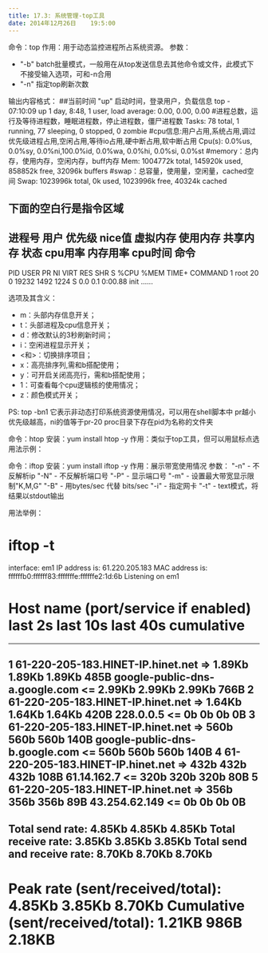 ```yaml
---
title: 17.3: 系统管理-top工具
date: 2014年12月26日	 19:5:00
---
```

 
命令：top
作用：用于动态监控进程所占系统资源。 
参数：
* "-b" batch批量模式，一般用在从top发送信息去其他命令或文件，此模式下不接受输入选项，可和-n合用
* "-n" 指定top刷新次数
 
输出内容格式：
##当前时间 "up" 启动时间，登录用户，负载信息
top - 07:10:09 up 1 day,  8:48,  1 user,  load average: 0.00, 0.00, 0.00
#进程总数，运行及等待进程数，睡眠进程数，停止进程数，僵尸进程数
Tasks:  78 total,   1 running,  77 sleeping,   0 stopped,   0 zombie
#cpu信息:用户占用,系统占用,调过优先级进程占用,空闲占用,等待io占用,硬中断占用,软中断占用
Cpu(s):  0.0%us,  0.0%sy,  0.0%ni,100.0%id,  0.0%wa,  0.0%hi,  0.0%si,  0.0%st
#memory：总内存，使用内存，空闲内存，buff内存
Mem:   1004772k total,   145920k used,   858852k free,    32096k buffers
#swap：总容量，使用量，空闲量，cached空间
Swap:  1023996k total,        0k used,  1023996k free,    40324k cached
## 下面的空白行是指令区域
 
## 进程号 用户 优先级 nice值 虚拟内存 使用内存 共享内存 状态 cpu用率 内存用率 cpu时间 命令
   PID USER      PR  NI  VIRT  RES  SHR S %CPU %MEM    TIME+  COMMAND
     1 root      20   0 19232 1492 1224 S  0.0  0.1   0:00.88 init
   ......
  
选项及其含义：
* m：头部内存信息开关；
* t：头部进程及cpu信息开关；
* d：修改默认的3秒刷新时间；
* i：空闲进程显示开关；
* <和>：切换排序项目；
* x：高亮排序列,需和b搭配使用；
* y：可开启关闭高亮行，需和b搭配使用；
* 1：可查看每个cpu逻辑核的使用情况；
* z：颜色模式开关；
 
PS:
top -bn1 它表示非动态打印系统资源使用情况，可以用在shell脚本中 
pr越小优先级越高，ni的值等于pr-20
proc目录下存在pid为名称的文件夹
 
 
命令：htop
安装：yum install htop -y
作用：类似于top工具，但可以用鼠标点选
用法示例：
 
 
 
命令：iftop
安装：yum install iftop -y
作用：展示带宽使用情况
参数：
"-n" - 不反解析ip
"-N" - 不反解析端口号
"-P" - 显示端口号
"-m" - 设置最大带宽显示限制"K,M,G"
"-B" - 用bytes/sec 代替 bits/sec
"-i" - 指定网卡
"-t" - text模式，将结果以stdout输出
 
用法举例：
# iftop -t
interface: em1
IP address is: 61.220.205.183
MAC address is: ffffffb0:ffffff83:fffffffe:ffffffe2:1d:6b
Listening on em1
   # Host name (port/service if enabled)            last 2s   last 10s   last 40s cumulative
--------------------------------------------------------------------------------------------
   1 61-220-205-183.HINET-IP.hinet.net        =>     1.89Kb     1.89Kb     1.89Kb       485B
     google-public-dns-a.google.com           <=     2.99Kb     2.99Kb     2.99Kb       766B
   2 61-220-205-183.HINET-IP.hinet.net        =>     1.64Kb     1.64Kb     1.64Kb       420B
     228.0.0.5                                <=         0b         0b         0b         0B
   3 61-220-205-183.HINET-IP.hinet.net        =>       560b       560b       560b       140B
     google-public-dns-b.google.com           <=       560b       560b       560b       140B
   4 61-220-205-183.HINET-IP.hinet.net        =>       432b       432b       432b       108B
     61.14.162.7                              <=       320b       320b       320b        80B
   5 61-220-205-183.HINET-IP.hinet.net        =>       356b       356b       356b        89B
     43.254.62.149                            <=         0b         0b         0b         0B
--------------------------------------------------------------------------------------------
Total send rate:                                     4.85Kb     4.85Kb     4.85Kb
Total receive rate:                                  3.85Kb     3.85Kb     3.85Kb
Total send and receive rate:                         8.70Kb     8.70Kb     8.70Kb
--------------------------------------------------------------------------------------------
Peak rate (sent/received/total):                     4.85Kb     3.85Kb     8.70Kb
Cumulative (sent/received/total):                    1.21KB       986B     2.18KB
============================================================================================
